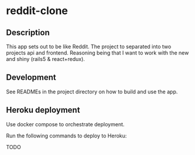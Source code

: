 # reddit-clone

## Description
This app sets out to be like Reddit. The project to separated into two projects api and frontend.
Reasoning being that I want to work with the new and shiny (rails5 & react+redux).

## Development
See READMEs in the project directory on how to build and use the app.

## Heroku deployment
Use docker compose to orchestrate deployment.

Run the following commands to deploy to Heroku:

TODO
